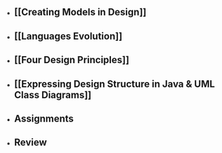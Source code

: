 - ## [[Creating Models in Design]]

- ## [[Languages Evolution]]

- ## [[Four Design Principles]]

- ## [[Expressing Design Structure in Java & UML Class Diagrams]]

- ## Assignments

- ## Review